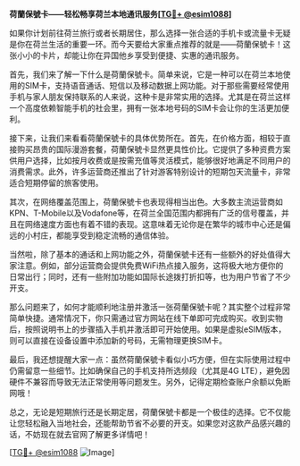 **荷蘭保號卡——轻松畅享荷兰本地通讯服务[[TG💪+ @esim1088](https://t.me/s/esim1088)]**

如果你计划前往荷兰旅行或者长期居住，那么选择一张合适的手机卡或流量卡无疑是你在荷兰生活的重要一环。而今天要给大家重点推荐的就是——荷蘭保號卡！这张小小的卡片，却能让你在异国他乡享受到便捷、实惠的通讯服务。

首先，我们来了解一下什么是荷蘭保號卡。简单来说，它是一种可以在荷兰本地使用的SIM卡，支持语音通话、短信以及移动数据上网功能。对于那些需要经常使用手机与家人朋友保持联系的人来说，这种卡是非常实用的选择。尤其是在荷兰这样一个高度依赖智能手机的社会里，拥有一张本地号码的SIM卡会让你的生活更加便利。

接下来，让我们来看看荷蘭保號卡的具体优势所在。首先，在价格方面，相较于直接购买昂贵的国际漫游套餐，荷蘭保號卡显然更具性价比。它提供了多种资费方案供用户选择，比如按月收费或是按需充值等灵活模式，能够很好地满足不同用户的消费需求。此外，许多运营商还推出了针对游客特别设计的短期包天流量卡，非常适合短期停留的旅客使用。

其次，在网络覆盖范围上，荷蘭保號卡也表现得相当出色。大多数主流运营商如KPN、T-Mobile以及Vodafone等，在荷兰全国范围内都拥有广泛的信号覆盖，并且在网络速度方面也有着不错的表现。这意味着无论你是在繁华的城市中心还是偏远的小村庄，都能享受到稳定流畅的通信体验。

当然啦，除了基本的通话和上网功能之外，荷蘭保號卡还有一些额外的好处值得大家注意。例如，部分运营商会提供免费WiFi热点接入服务，这将极大地方便你的日常出行；同时，还有一些附加功能如国际长途拨打折扣等，也为用户节省了不少开支。

那么问题来了，如何才能顺利地注册并激活一张荷蘭保號卡呢？其实整个过程非常简单快捷。通常情况下，你只需通过官方网站在线下单即可完成购买。收到实物后，按照说明书上的步骤插入手机并激活即可开始使用。如果是虚拟eSIM版本，则可以直接在设备设置中添加新的号码，无需物理更换SIM卡。

最后，我还想提醒大家一点：虽然荷蘭保號卡看似小巧方便，但在实际使用过程中仍需留意一些细节。比如确保自己的手机支持所选频段（尤其是4G LTE），避免因硬件不兼容而导致无法正常使用等问题发生。另外，记得定期检查账户余额以免断网哦！

总之，无论是短期旅行还是长期定居，荷蘭保號卡都是一个极佳的选择。它不仅能让您轻松融入当地社会，还能帮助节省不必要的开支。如果您对这款产品感兴趣的话，不妨现在就去官网了解更多详情吧！

[[TG💪+ @esim1088](https://t.me/s/esim1088) ![Image](https://i.postimg.cc/4NQfJmqS/Snipaste-2025-05-13-00-14-12.png)]
